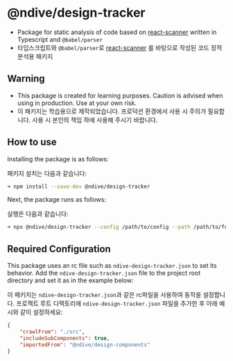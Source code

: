 # @ndive/design-tracker

- Package for static analysis of code based on [react-scanner](https://www.npmjs.com/package/react-scanner) written in Typescript and `@babel/parser`
- 타입스크립트와 `@babel/parser`로 [react-scanner](https://www.npmjs.com/package/react-scanner) 를 바탕으로 작성된 코드 정적 분석용 패키지

## Warning

- This package is created for learning purposes. Caution is advised when using in production. Use at your own risk.
- 이 패키지는 학습용으로 제작되었습니다. 프로덕션 환경에서 사용 시 주의가 필요합니다. 사용 시 본인의 책임 하에 사용해 주시기 바랍니다.

## How to use

Installing the package is as follows:

패키지 설치는 다음과 같습니다:

```bash
➜ npm install --save-dev @ndive/design-tracker
```

Next, the package runs as follows:

실행은 다음과 같습니다:

```bash
➜ npx @ndive/design-tracker --config /path/to/config --path /path/to/folder
```

## Required Configuration

This package uses an rc file such as `ndive-design-tracker.json` to set its behavior. Add the `ndive-design-tracker.json` file to the project root directory and set it as in the example below:

이 패키지는 `ndive-design-tracker.json`과 같은 rc파일을 사용하여 동작을 설정합니다. 프로젝트 루트 디렉토리에 `ndive-design-tracker.json` 파일을 추가한 후 아래 예시와 같이 설정하세요:

```json
{
    "crawlFrom": "./src",
    "includeSubComponents": true,
    "importedFrom": "@ndive/design-components"
}
```
